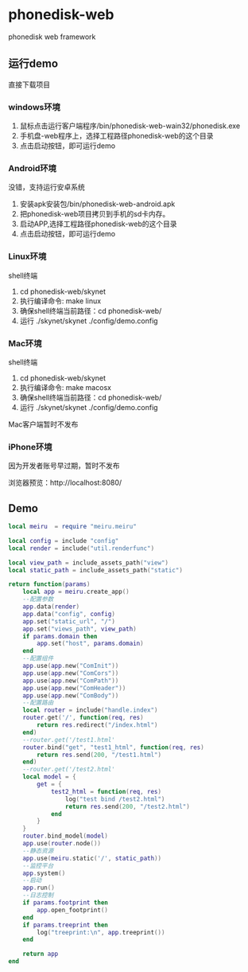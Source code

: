 # phonedisk-web
phonedisk web framework

## 运行demo
直接下载项目

### windows环境
1. 鼠标点击运行客户端程序/bin/phonedisk-web-wain32/phonedisk.exe
2. 手机盘-web程序上，选择工程路径phonedisk-web的这个目录
3. 点击启动按钮，即可运行demo

### Android环境
没错，支持运行安卓系统
1. 安装apk安装包/bin/phonedisk-web-android.apk
2. 把phonedisk-web项目拷贝到手机的sd卡内存。
3. 启动APP,选择工程路径phonedisk-web的这个目录
4. 点击启动按钮，即可运行demo

### Linux环境
shell终端
1. cd phonedisk-web/skynet
2. 执行编译命令: make linux
3. 确保shell终端当前路径：cd phonedisk-web/
4. 运行 ./skynet/skynet ./config/demo.config

### Mac环境
shell终端
1. cd phonedisk-web/skynet
2. 执行编译命令: make macosx
3. 确保shell终端当前路径：cd phonedisk-web/
4. 运行 ./skynet/skynet ./config/demo.config

Mac客户端暂时不发布

### iPhone环境
因为开发者账号早过期，暂时不发布


浏览器预览：http://localhost:8080/

## Demo

```lua
local meiru  = require "meiru.meiru"

local config = include "config"
local render = include("util.renderfunc")

local view_path = include_assets_path("view")
local static_path = include_assets_path("static")

return function(params)
	local app = meiru.create_app()
	--配置参数
	app.data(render)
	app.data("config", config)
	app.set("static_url", "/")
	app.set("views_path", view_path)
	if params.domain then
		app.set("host", params.domain)
	end
	--配置组件
	app.use(app.new("ComInit"))
	app.use(app.new("ComCors"))
	app.use(app.new("ComPath"))
	app.use(app.new("ComHeader"))
	app.use(app.new("ComBody"))
	--配置路由
	local router = include("handle.index")
	router.get('/', function(req, res)
		return res.redirect("/index.html")
	end)
	--router.get('/test1.html'
	router.bind("get", "test1_html", function(req, res)
		return res.send(200, "/test1.html")
	end)
	--router.get('/test2.html'
	local model = {
		get = {
			test2_html = function(req, res)
				log("test bind /test2.html")
				return res.send(200, "/test2.html")
			end
		}
	}
	router.bind_model(model)
	app.use(router.node())
	--静态资源
	app.use(meiru.static('/', static_path))
	--监控平台
	app.system()
	--启动
	app.run()
	--日志控制
	if params.footprint then
		app.open_footprint()
	end
	if params.treeprint then
		log("treeprint:\n", app.treeprint())
	end

	return app
end
```

